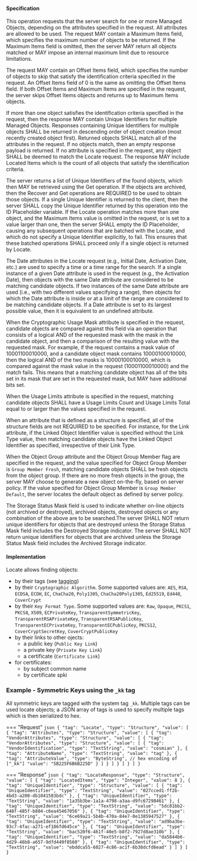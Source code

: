 #### Specification

This operation requests that the server search for one or more Managed Objects, depending on the attributes specified in
the request. All attributes are allowed to be used. The request MAY contain a Maximum Items field, which specifies the
maximum number of objects to be returned. If the Maximum Items field is omitted, then the server MAY return all objects
matched or MAY impose an internal maximum limit due to resource limitations.

The request MAY contain an Offset Items field, which specifies the number of objects to skip that satisfy the
identification criteria specified in the request. An Offset Items field of 0 is the same as omitting the Offset Items
field. If both Offset Items and Maximum Items are specified in the request, the server skips Offset Items objects and
returns up to Maximum Items objects.

If more than one object satisfies the identification criteria specified in the request, then the response MAY contain
Unique Identifiers for multiple Managed Objects. Responses containing Unique Identifiers for multiple objects SHALL be
returned in descending order of object creation (most recently created object first). Returned objects SHALL match all
of the attributes in the request. If no objects match, then an empty response payload is returned. If no attribute is
specified in the request, any object SHALL be deemed to match the Locate request. The response MAY include Located Items
which is the count of all objects that satisfy the identification criteria.

The server returns a list of Unique Identifiers of the found objects, which then MAY be retrieved using the Get
operation. If the objects are archived, then the Recover and Get operations are REQUIRED to be used to obtain those
objects. If a single Unique Identifier is returned to the client, then the server SHALL copy the Unique Identifier
returned by this operation into the ID Placeholder variable. If the Locate operation matches more than one object, and
the Maximum Items value is omitted in the request, or is set to a value larger than one, then the server SHALL empty the
ID Placeholder, causing any subsequent operations that are batched with the Locate, and which do not specify a Unique
Identifier explicitly, to fail. This ensures that these batched operations SHALL proceed only if a single object is
returned by Locate.

The Date attributes in the Locate request (e.g., Initial Date, Activation Date, etc.) are used to specify a time or a
time range for the search. If a single instance of a given Date attribute is used in the request (e.g., the Activation
Date), then objects with the same Date attribute are considered to be matching candidate objects. If two instances of
the same Date attribute are used (i.e., with two different values specifying a range), then objects for which the Date
attribute is inside or at a limit of the range are considered to be matching candidate objects. If a Date attribute is
set to its largest possible value, then it is equivalent to an undefined attribute.

When the Cryptographic Usage Mask attribute is specified in the request, candidate objects are compared against this
field via an operation that consists of a logical AND of the requested mask with the mask in the candidate object, and
then a comparison of the resulting value with the requested mask. For example, if the request contains a mask value of
10001100010000, and a candidate object mask contains 10000100010000, then the logical AND of the two masks is
10000100010000, which is compared against the mask value in the request (10001100010000) and the match fails. This means
that a matching candidate object has all of the bits set in its mask that are set in the requested mask, but MAY have
additional bits set.

When the Usage Limits attribute is specified in the request, matching candidate objects SHALL have a Usage Limits Count
and Usage Limits Total equal to or larger than the values specified in the request.

When an attribute that is defined as a structure is specified, all of the structure fields are not REQUIRED to be
specified. For instance, for the Link attribute, if the Linked Object Identifier value is specified without the Link
Type value, then matching candidate objects have the Linked Object Identifier as specified, irrespective of their Link
Type.

When the Object Group attribute and the Object Group Member flag are specified in the request, and the value specified
for Object Group Member is `Group Member Fresh`, matching candidate objects SHALL be fresh objects from the object
group. If there are no more fresh objects in the group, the server MAY choose to generate a new object on-the-fly, based
on server policy. If the value specified for Object Group Member is `Group Member Default`, the server locates the
default object as defined by server policy.

The Storage Status Mask field is used to indicate whether on-line objects (not archived or destroyed), archived objects,
destroyed objects or any combination of the above are to be searched.The server SHALL NOT return unique identifiers for
objects that are destroyed unless the Storage Status Mask field includes the Destroyed Storage indicator. The server
SHALL NOT return unique identifiers for objects that are archived unless the Storage Status Mask field includes the
Archived Storage indicator.

#### Implementation

Locate allows finding objects:

 - by their tags (see [tagging](./tagging.md))
 - by their `Cryptographic Algorithm`. Some supported values are: `AES`, `RSA`, `ECDSA`, `ECDH`, `EC`, 
   `ChaCha20`, `Poly1305`, 
   `ChaCha20Poly1305`, `Ed25519`, `Ed448`, `CoverCrypt` 
 - by their `Key Format Type`. Some supported values are: `Raw`, `Opaque`, `PKCS1`, `PKCS8`, `X509`, `ECPrivateKey`, 
   `TransparentSymmetricKey`, `TransparentRSAPrivateKey`, `TransparentRSAPublicKey`, `TransparentECPrivateKey`, 
   `TransparentECPublicKey`, `PKCS12`, `CoverCryptSecretKey`, `CoverCryptPublicKey` 
 - by their links to other ojects:
     - a public key (`Public Key Link`)
     - a private key (`Private Key Link`)
     - a certificate (`Certificate Link`)
 - for certificates:
     - by subject common name
     - by certificate spki

### Example - Symmetric Keys using the `_kk` tag

All symmetric keys are tagged with the system tag `_kk`.
Multiple tags can be used locate objects; a JSON array of tags is used to specify multiple tags which is then 
serialized to hex.

=== "Request"
    ```json
    {
      "tag": "Locate",
      "type": "Structure",
      "value": [
        {
          "tag": "Attributes",
          "type": "Structure",
          "value": [
            {
              "tag": "VendorAttributes",
              "type": "Structure",
              "value": [
                {
                  "tag": "VendorAttributes",
                  "type": "Structure",
                  "value": [
                    {
                      "tag": "VendorIdentification",
                      "type": "TextString",
                      "value": "cosmian"
                    },
                    {
                      "tag": "AttributeName",
                      "type": "TextString",
                      "value": "tag"
                    },
                    {
                      "tag": "AttributeValue",
                      "type": "ByteString",
                      // hex encoding of ["_kk"]
                      "value": "5B225F6B6B225D"
                    }
                  ]
                }
              ]
            }
          ]
        }
      ]
    }
    ```

=== "Response"
    ```json
    {
      "tag": "LocateResponse",
      "type": "Structure",
      "value": [
        {
          "tag": "LocatedItems",
          "type": "Integer",
          "value": 8
        },
        {
          "tag": "UniqueIdentifier",
          "type": "Structure",
          "value": [
            {
              "tag": "UniqueIdentifier",
              "type": "TextString",
              "value": "027cced1-ff2b-4bd3-a200-db1041583bdc"
            },
            {
              "tag": "UniqueIdentifier",
              "type": "TextString",
              "value": "1a35b3be-1a1a-4798-a3aa-d9fc67298461"
            },
            {
              "tag": "UniqueIdentifier",
              "type": "TextString",
              "value": "5dc81bb2-648f-485f-b804-c6ea45467056"
            },
            {
              "tag": "UniqueIdentifier",
              "type": "TextString",
              "value": "6ce69a21-5b4b-470a-84e7-0e1385947527"
            },
            {
              "tag": "UniqueIdentifier",
              "type": "TextString",
              "value": "ad9ba3be-93c7-4fac-a271-ef186fd645ce"
            },
            {
              "tag": "UniqueIdentifier",
              "type": "TextString",
              "value": "bac520f6-461f-40e5-b8f2-7927d8ae310b"
            },
            {
              "tag": "UniqueIdentifier",
              "type": "TextString",
              "value": "da5844b6-4d29-46b8-a657-9dfd449f8560"
            },
            {
              "tag": "UniqueIdentifier",
              "type": "TextString",
              "value": "ebddca55-6027-4c86-ac1f-6b38dcfd6ead"
            }
          ]
        }
      ]
    }
    ```